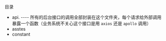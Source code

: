 目录

- api.  ---- 所有的后台接口的调用全部封装在这个文件夹，每个请求给外部调用暴露一个函数（业务系统不关心这个接口是用 `axios` 还是 `apollo` 调用）
- asstes
- constant